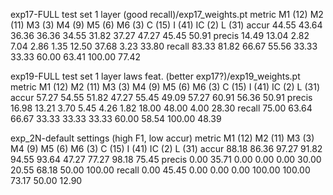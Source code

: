 exp17-FULL test set 1 layer (good recall)/exp17_weights.pt
metric  M1 (12) M2 (11) M3 (3)  M4 (9)  M5 (6)  M6 (3)  C (15)  I (41)  IC (2)  L (31)
accur   44.55   43.64   36.36   36.36   34.55   31.82   37.27   47.27   45.45   50.91
precis  14.49   13.04   2.82    7.04    2.86    1.35    12.50   37.68   3.23    33.80
recall  83.33   81.82   66.67   55.56   33.33   33.33   60.00   63.41   100.00  77.42

exp19-FULL test set 1 layer laws feat. (better exp17?)/exp19_weights.pt
metric  M1 (12) M2 (11) M3 (3)  M4 (9)  M5 (6)  M6 (3)  C (15)  I (41)  IC (2)  L (31)
accur   57.27   54.55   51.82   47.27   55.45   49.09   57.27   60.91   56.36   50.91
precis  16.98   13.21   3.70    5.45    4.26    1.82    18.00   48.00   4.00    28.30
recall  75.00   63.64   66.67   33.33   33.33   33.33   60.00   58.54   100.00  48.39

exp_2N-default settings (high F1, low accur)
metric  M1 (12) M2 (11) M3 (3)  M4 (9)  M5 (6)  M6 (3)  C (15)  I (41)  IC (2)  L (31)
accur   88.18   86.36   97.27   91.82   94.55   93.64   47.27   77.27   98.18   75.45
precis  0.00    35.71   0.00    0.00    0.00    30.00   20.55   68.18   50.00   100.00
recall  0.00    45.45   0.00    0.00    0.00    100.00  100.00  73.17   50.00   12.90
